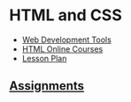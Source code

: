 # HTML and CSS

- [Web Development Tools](../tools/web-dev-tools.md)
- [HTML Online Courses](html-courses.md)
- [Lesson Plan](html-lesson-plan.md)

## [Assignments](assignments/index.md)
  
